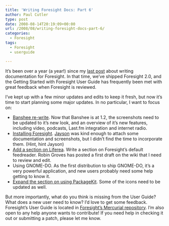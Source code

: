 ```yaml
---
title: 'Writing Foresight Docs: Part 6'
author: Paul Cutler
type: post
date: 2008-08-14T20:19:09+00:00
url: /2008/08/writing-foresight-docs-part-6/
categories:
  - Foresight
tags:
  - Foresight
  - userguide

---
```

It&#8217;s been over a year (a year!) since my [last post][1] about writing documentation for Foresight. In that time, we&#8217;ve shipped Foresight 2.0, and the Getting Started with Foresight User Guide has frequently been met with great feedback when Foresight is reviewed.

I&#8217;ve kept up with a few minor updates and edits to keep it fresh, but now it&#8217;s time to start planning some major updates. In no particular, I want to focus on:

  * [Banshee re-write][2]. Now that Banshee is at 1.2, the screenshots need to be updated to it&#8217;s new look, and an overview of it&#8217;s new features, including video, podcasts, Last.fm integration and internet radio.
  * [Installing Foresight][3]. [Jayson][4] was kind enough to attach some documentation and screenshots, but I didn&#8217;t find the time to incorporate them. (Hint, hint Jayson)
  * [Add a section on Liferea][5]. Write a section on Foresight&#8217;s default feedreader. Robin Groves has posted a first draft on the wiki that I need to review and edit.
  * Using GNOME-DO. As the first distribution to ship GNOME-DO, it&#8217;s a very powerful application, and new users probably need some help getting to know it.
  * [Expand the section on using PackageKit][6]. Some of the icons need to be updated as well.

But more importantly, what do you think is missing from the User Guide? What does a new user need to know? I&#8217;d love to get some feedback. Foresight&#8217;s User Guide is located in [Foresight&#8217;s Mercurial repository][7]. I&#8217;m also open to any help anyone wants to contribute! If you need help in checking it out or submitting a patch, please let me know.

 [1]: http://www.paulcutler.org/blog/?p=770
 [2]: http://issues.foresightlinux.com/browse/FL-1598
 [3]: http://
 [4]: http://jaysonrowe.wordpress.com/
 [5]: http://issues.foresightlinux.com/browse/FL-408
 [6]: http://issues.foresightlinux.com/browse/FL-724
 [7]: http://www.foresightlinux.org/hg/foresight-user-guide-2/